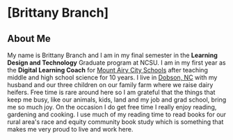 # [Brittany Branch]

## About Me
My name is Brittany Branch and I am in my final semester in the **Learning Design and Technology** Graduate program at NCSU. I am in my first year as the **Digital Learning Coach** for [Mount Airy City Schools](https://www.mtairy.k12.nc.us/) after teaching middle and high school science for 10 years. I live in [Dobson, NC](https://earth.google.com/web/search/Dobson,+NC/@36.3905865,-80.71902605,370.89997146a,9356.82161751d,35y,0h,45t,0r/data=CnUaSxJFCiUweDg4NTIyOWM5ZGI4ZTFmMTE6MHg0MjM2NjNlMjQzMjIyNzUxGRzxv_ClMkJAIc6KqIk-LlTAKgpEb2Jzb24sIE5DGAIgASImCiQJp9HhI5Y2QkARK8VrDMI1QkAZaeVHeQUtVMAhGw-Lo-wtVMAoAg) with my husband and our three children on our family farm where we raise dairy heifers. Free time is rare around here so I am grateful that the things that keep me busy, like our animals, kids, land and my job and grad school, bring me so much joy. On the occasion I do get free time I really enjoy reading, gardening and cooking. I use much of my reading time to read books for our rural area's race and equity community book study which is something that makes me very proud to live and work here. 
